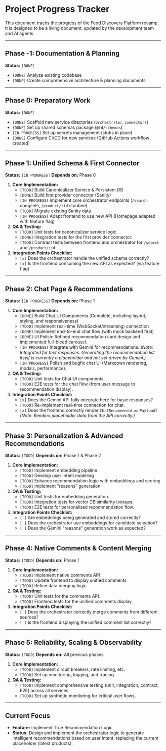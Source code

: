 # Project Progress Tracker

This document tracks the progress of the Food Discovery Platform revamp. It is designed to be a living document, updated by the development team and AI agents.

---

## Phase -1: Documentation & Planning

**Status:** `[DONE]`

- `[DONE]` Analyze existing codebase
- `[DONE]` Create comprehensive architecture & planning documents

---

## Phase 0: Preparatory Work

**Status:** `[DONE]`

- `[DONE]` Scaffold new service directories (`orchestrator`, `connectors`)
- `[DONE]` Set up shared schemas package (`@fd/schemas`)
- `[IN PROGRESS]` Set up secrets management (stubs in place)
- `[DONE]` Configure CI/CD for new services (GitHub Actions workflow created)

---

## Phase 1: Unified Schema & First Connector

**Status:** `[IN PROGRESS]`
**Depends on:** Phase 0

1.  **Core Implementation:**
    - `[TODO]` Build Canonicalizer Service & Persistent DB
    - `[DONE]` Build first provider connector (Sanity)
    - `[IN PROGRESS]` Implement core orchestrator endpoints (`/search` complete, `/product/:id` stubbed)
    - `[TODO]` Migrate existing Sanity data
    - `[IN PROGRESS]` Adapt frontend to use new API (Homepage adapted with feature flag)
2.  **QA & Testing:**
    - `[TODO]` Unit tests for canonicalizer service logic.
    - `[DONE]` Integration tests for the first provider connector.
    - `[TODO]` Contract tests between frontend and orchestrator for `/search` and `/product/:id`.
3.  **Integration Points Checklist:**
    - `[x]` Does the orchestrator handle the unified schema correctly?
    - `[x]` Is the frontend consuming the new API as expected? (via feature flag)

---

## Phase 2: Chat Page & Recommendations

**Status:** `[IN PROGRESS]`
**Depends on:** Phase 1

1.  **Core Implementation:**
    - `[DONE]` Build Chat UI Components (Complete, including layout, styling, and responsiveness)
    - `[TODO]` Implement real-time (WebSocket/streaming) connection
    - `[DONE]` Implement end-to-end chat flow (with mock backend first)
    - `[DONE]` UI Polish: Refined recommendation card design and implemented full-bleed carousel.
    - `[IN PROGRESS]` Integrate with Gemini for recommendations. *(Note: Integrated for text responses. Generating the recommendation list itself is currently a placeholder and not yet driven by Gemini.)*
    - `[IN PROGRESS]` Polish and bugfix chat UI (Markdown rendering, modals, performance).
2.  **QA & Testing:**
    - `[TODO]` Unit tests for Chat UI components.
    - `[TODO]` E2E tests for the chat flow (from user message to recommendation display).
3.  **Integration Points Checklist:**
    - `[x]` Does the Gemini API fully integrate here for basic responses?
    - `[TODO]` Re-implement real-time connection for chat.
    - `[x]` Does the frontend correctly render `ChatRecommendationPayload`? *(Note: Renders placeholder data from the API correctly.)*

---

## Phase 3: Personalization & Advanced Recommendations

**Status:** `[TODO]`
**Depends on:** Phase 1 & Phase 2

1.  **Core Implementation:**
    - `[TODO]` Implement embedding pipeline
    - `[TODO]` Develop user intent modeling
    - `[TODO]` Enhance recommendation logic with embeddings and scoring
    - `[TODO]` Implement "reasons" generation
2.  **QA & Testing:**
    - `[TODO]` Unit tests for embedding generation.
    - `[TODO]` Integration tests for vector DB similarity lookups.
    - `[TODO]` E2E tests for personalized recommendation flow.
3.  **Integration Points Checklist:**
    - `[ ]` Are embeddings being generated and stored correctly?
    - `[ ]` Does the orchestrator use embeddings for candidate selection?
    - `[ ]` Does the Gemini "reasons" generation work as expected?

---

## Phase 4: Native Comments & Content Merging

**Status:** `[TODO]`
**Depends on:** Phase 1

1.  **Core Implementation:**
    - `[TODO]` Implement native comments API
    - `[TODO]` Update frontend to display unified comments
    - `[TODO]` Refine data merging logic
2.  **QA & Testing:**
    - `[TODO]` Unit tests for the comments API.
    - `[TODO]` Frontend tests for the unified comments display.
3.  **Integration Points Checklist:**
    - `[ ]` Does the orchestrator correctly merge comments from different sources?
    - `[ ]` Is the frontend displaying the unified comment list correctly?

---

## Phase 5: Reliability, Scaling & Observability

**Status:** `[TODO]`
**Depends on:** All previous phases

1.  **Core Implementation:**
    - `[TODO]` Implement circuit breakers, rate limiting, etc.
    - `[TODO]` Set up monitoring, logging, and tracing
2.  **QA & Testing:**
    - `[TODO]` Implement comprehensive testing (unit, integration, contract, E2E) across all services.
    - `[TODO]` Set up synthetic monitoring for critical user flows.

---

## Current Focus

- **Feature:** Implement True Recommendation Logic
- **Status:** Design and implement the orchestrator logic to generate intelligent recommendations based on user intent, replacing the current placeholder (latest products).
